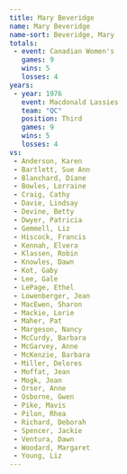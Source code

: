 ```yaml
---
title: Mary Beveridge
name: Mary Beveridge
name-sort: Beveridge, Mary
totals:
 - event: Canadian Women's
   games: 9
   wins: 5
   losses: 4
years:
 - year: 1976
   event: Macdonald Lassies
   team: "QC"
   position: Third
   games: 9
   wins: 5
   losses: 4
vs:
 - Anderson, Karen
 - Bartlett, Sue Ann
 - Blanchard, Diane
 - Bowles, Lorraine
 - Craig, Cathy
 - Davie, Lindsay
 - Devine, Betty
 - Dwyer, Patricia
 - Gemmell, Liz
 - Hiscock, Francis
 - Kennah, Elvera
 - Klassen, Robin
 - Knowles, Dawn
 - Kot, Gaby
 - Lee, Gale
 - LePage, Ethel
 - Lowenberger, Jean
 - MacEwen, Sharon
 - Mackie, Lorie
 - Maher, Pat
 - Margeson, Nancy
 - McCurdy, Barbara
 - McGarvey, Anne
 - McKenzie, Barbara
 - Miller, Delores
 - Moffat, Jean
 - Mogk, Joan
 - Orser, Anne
 - Osborne, Gwen
 - Pike, Mavis
 - Pilon, Rhea
 - Richard, Deborah
 - Spencer, Jackie
 - Ventura, Dawn
 - Woodard, Margaret
 - Young, Liz
---
```

